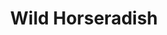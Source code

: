 ---
templateKey: blog-post
featuredpost: false
featuredimage: /assets/Wild_Horseradish.png
title: Wild Horseradish
description: Forage
testfield: 32
---